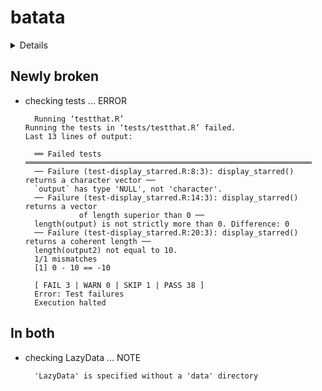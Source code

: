 # batata

<details>

* Version: 0.2.1
* GitHub: https://github.com/feddelegrand7/batata
* Source code: https://github.com/cran/batata
* Date/Publication: 2021-03-08 09:50:02 UTC
* Number of recursive dependencies: 58

Run `cloud_details(, "batata")` for more info

</details>

## Newly broken

*   checking tests ... ERROR
    ```
      Running ‘testthat.R’
    Running the tests in ‘tests/testthat.R’ failed.
    Last 13 lines of output:
      
      ══ Failed tests ════════════════════════════════════════════════════════════════
      ── Failure (test-display_starred.R:8:3): display_starred() returns a character vector ──
      `output` has type 'NULL', not 'character'.
      ── Failure (test-display_starred.R:14:3): display_starred() returns a vector
                of length superior than 0 ──
      length(output) is not strictly more than 0. Difference: 0
      ── Failure (test-display_starred.R:20:3): display_starred() returns a coherent length ──
      length(output2) not equal to 10.
      1/1 mismatches
      [1] 0 - 10 == -10
      
      [ FAIL 3 | WARN 0 | SKIP 1 | PASS 38 ]
      Error: Test failures
      Execution halted
    ```

## In both

*   checking LazyData ... NOTE
    ```
      'LazyData' is specified without a 'data' directory
    ```

